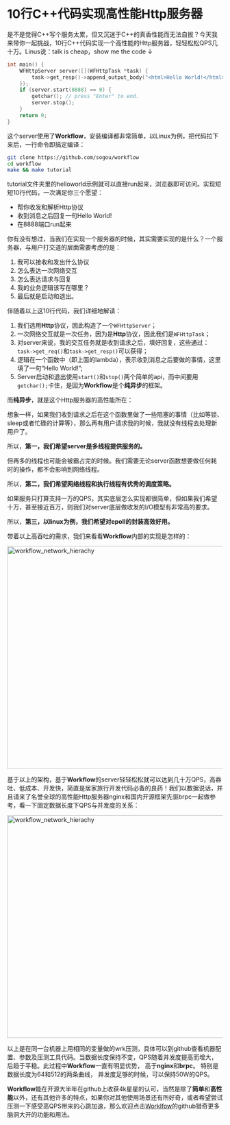 # 10行C++代码实现高性能Http服务器

是不是觉得C++写个服务太累，但又沉迷于C++的真香性能而无法自拔？今天我来带你一起挑战，10行C++代码实现一个高性能的Http服务器，轻轻松松QPS几十万。Linus说：talk is cheap，show me the code ↓

```cpp
int main() {
    WFHttpServer server([](WFHttpTask *task) {
        task->get_resp()->append_output_body("<html>Hello World!</html>");
    });
    if (server.start(8888) == 0) {
        getchar(); // press "Enter" to end.
        server.stop();
    }
    return 0;
}
```

这个server使用了**Workflow**，安装编译都非常简单，以Linux为例，把代码拉下来后，一行命令即搞定编译：

```sh
git clone https://github.com/sogou/workflow
cd workflow
make && make tutorial
```
tutorial文件夹里的helloworld示例就可以直接run起来，浏览器即可访问。实现短短10行代码，一次满足你三个愿望：

- 帮你收发和解析Http协议
- 收到消息之后回复一句Hello World!
- 在8888端口run起来

你有没有想过，当我们在实现一个服务器的时候，其实需要实现的是什么？一个服务器，与用户打交道的层面需要考虑的是：

1. 我可以接收和发出什么协议
2. 怎么表达一次网络交互
3. 怎么表达请求与回复
4. 我的业务逻辑该写在哪里？
5. 最后就是启动和退出。

伴随着以上这10行代码，我们详细地解读：

1. 我们选用**Http**协议，因此构造了一个``WFHttpServer``；
2. 一次网络交互就是一次任务，因为是**Http**协议，因此我们是``WFHttpTask``；
3. 对server来说，我的交互任务就是收到请求之后，填好回复，这些通过：``task->get_req()``和``task->get_resp()``可以获得；
4. 逻辑在一个函数中（即上面的lambda），表示收到消息之后要做的事情，这里填了一句“Hello World!”;
5. Server启动和退出使用``start()``和``stop()``两个简单的api，而中间要用``getchar();``卡住，是因为**Workflow**是个**纯异步**的框架。

而**纯异步**，就是这个Http服务器的高性能所在：

想象一样，如果我们收到请求之后在这个函数里做了一些阻塞的事情（比如等锁、sleep或者忙碌的计算等），那么再有用户请求我的时候，我就没有线程去处理新用户了。

所以，**第一，我们希望server是多线程提供服务的。**

但再多的线程也可能会被霸占完的时候。我们需要无论server函数想要做任何耗时的操作，都不会影响到网络线程。

所以，**第二，我们希望网络线程和执行线程有优秀的调度策略。**

如果服务只打算支持一万的QPS，其实底层怎么实现都很简单，但如果我们希望十万，甚至接近百万，则我们对server底层做收发的I/O模型有非常高的要求。

所以，**第三，以linux为例，我们希望对epoll的封装高效好用。**

带着以上高吞吐的需求，我们来看看**Workflow**内部的实现是怎样的：

<img src="https://raw.githubusercontent.com/wiki/holmes1412/holmes1412/workflow_network.png"  width = "719" height = "520" alt="workflow_network_hierachy" align=center />

基于以上的架构，基于**Workflow**的server轻轻松松就可以达到几十万QPS，高吞吐、低成本、开发快，简直是居家旅行开发代码必备的良药！我们以数据说话，并且请来了名誉全球的高性能Http服务器nginx和国内开源框架先驱brpc一起做参考，看一下固定数据长度下QPS与并发度的关系：

<img src="https://raw.githubusercontent.com/wiki/sogou/workflow/img/benchmark-01.png"  width = "719" height = "520" alt="workflow_network_hierachy" align=center />

以上是在同一台机器上用相同的变量做的wrk压测，具体可以到github查看机器配置、参数及压测工具代码。当数据长度保持不变，QPS随着并发度提高而增大，后趋于平稳。此过程中**Workflow**一直有明显优势， 高于**nginx**和**brpc**。 特别是数据长度为64和512的两条曲线， 并发度足够的时候，可以保持50W的QPS。

**Workflow**能在开源大半年在github上收获4k星星的认可，当然是除了**简单**和**高性能**以外，还有其他许多的特点，如果你对其他使用场景还有所好奇，或者希望尝试压测一下感受高QPS带来的心跳加速，那么欢迎点击[Worklfow](https://github.com/sogou/workflow)的github猎奇更多脑洞大开的功能和用法。
